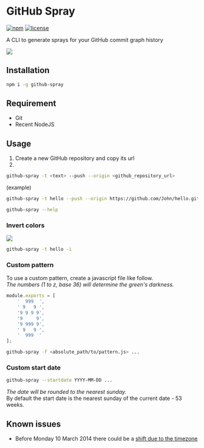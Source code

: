 # GitHub Spray
[![npm](https://img.shields.io/npm/v/github-spray.svg)](https://www.npmjs.com/package/github-spray)
[![license](https://img.shields.io/github/license/annihil/github-spray.svg)]()

A CLI to generate sprays for your GitHub commit graph history

![](https://i.imgur.com/Of8MjPj.gif)

## Installation

```sh
npm i -g github-spray
```

## Requirement

- Git
- Recent NodeJS

## Usage

1. Create a new GitHub repository and copy its url
2. 
```sh
github-spray -t <text> --push --origin <github_repository_url>
```
(example)
```sh
github-spray -t hello --push --origin https://github.com/John/hello.git
```

```sh
github-spray --help
```

### Invert colors
![](https://i.imgur.com/2n5GIXh.png)
```sh
github-spray -t hello -i
```

### Custom pattern

To use a custom pattern, create a javascript file like follow.  
*The numbers (1 to z, base 36) will determine the green's darkness.*
```js
module.exports = [
    '  999  ',
    ' 9   9 ',
    '9 9 9 9',
    '9     9',
    '9 999 9',
    ' 9   9 ',
    '  999  '
];
```
```sh
github-spray -f <absolute_path/to/pattern.js> ...
```

### Custom start date
```sh
github-spray --startdate YYYY-MM-DD ...
```
*The date will be rounded to the nearest sunday.*  
By default the start date is the nearest sunday of the current date - 53 weeks.

## Known issues
- Before Monday 10 March 2014 there could be a [shift due to the timezone](https://github.blog/2014-03-07-timezone-aware-contribution-graphs/)
